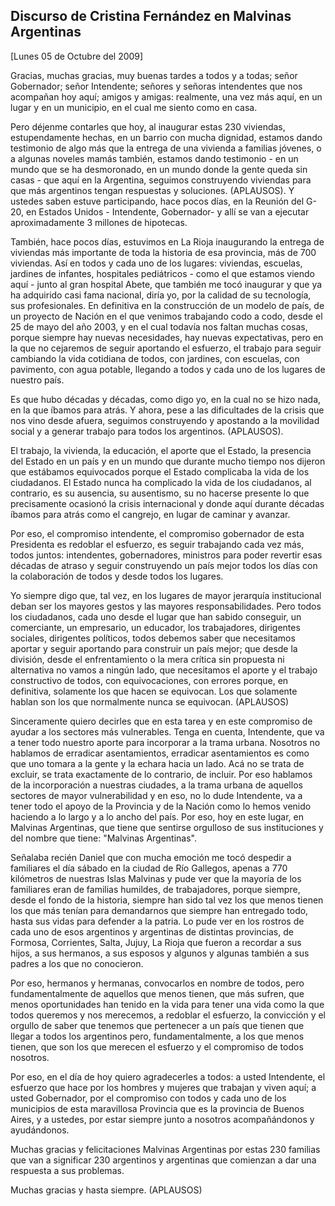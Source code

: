 Discurso de Cristina Fernández en Malvinas Argentinas
-----------------------------------------------------

[Lunes 05 de Octubre del 2009]

Gracias, muchas gracias, muy buenas tardes a todos y a todas; señor
Gobernador; señor Intendente; señores y señoras intendentes que nos
acompañan hoy aquí; amigos y amigas: realmente, una vez más aquí, en un
lugar y en un municipio, en el cual me siento como en casa.

Pero déjenme contarles que hoy, al inaugurar estas 230 viviendas,
estupendamente hechas, en un barrio con mucha dignidad, estamos dando
testimonio de algo más que la entrega de una vivienda a familias
jóvenes, o a algunas noveles mamás también, estamos dando testimonio -
en un mundo que se ha desmoronado, en un mundo donde la gente queda sin
casas - que aquí en la Argentina, seguimos construyendo viviendas para
que más argentinos tengan respuestas y soluciones. (APLAUSOS). Y ustedes
saben estuve participando, hace pocos días, en la Reunión del G-20, en
Estados Unidos - Intendente, Gobernador- y allí se van a ejecutar
aproximadamente 3 millones de hipotecas.

También, hace pocos días, estuvimos en La Rioja inaugurando la entrega
de viviendas más importante de toda la historia de esa provincia, más de
700 viviendas. Así en todos y cada uno de los lugares: viviendas,
escuelas, jardines de infantes, hospitales pediátricos - como el que
estamos viendo aquí - junto al gran hospital Abete, que también me tocó
inaugurar y que ya ha adquirido casi fama nacional, diría yo, por la
calidad de su tecnología, sus profesionales. En definitiva en la
construcción de un modelo de país, de un proyecto de Nación en el que
venimos trabajando codo a codo, desde el 25 de mayo del año 2003, y en
el cual todavía nos faltan muchas cosas, porque siempre hay nuevas
necesidades, hay nuevas expectativas, pero en la que no cejaremos de
seguir aportando el esfuerzo, el trabajo para seguir cambiando la vida
cotidiana de todos, con jardines, con escuelas, con pavimento, con agua
potable, llegando a todos y cada uno de los lugares de nuestro país.

Es que hubo décadas y décadas, como digo yo, en la cual no se hizo nada,
en la que íbamos para atrás. Y ahora, pese a las dificultades de la
crisis que nos vino desde afuera, seguimos construyendo y apostando a la
movilidad social y a generar trabajo para todos los argentinos.
(APLAUSOS).

El trabajo, la vivienda, la educación, el aporte que el Estado, la
presencia del Estado en un país y en un mundo que durante mucho tiempo
nos dijeron que estábamos equivocados porque el Estado complicaba la
vida de los ciudadanos. El Estado nunca ha complicado la vida de los
ciudadanos, al contrario, es su ausencia, su ausentismo, su no hacerse
presente lo que precisamente ocasionó la crisis internacional y donde
aquí durante décadas íbamos para atrás como el cangrejo, en lugar de
caminar y avanzar.

Por eso, el compromiso intendente, el compromiso gobernador de esta
Presidenta es redoblar el esfuerzo, es seguir trabajando cada vez más,
todos juntos: intendentes, gobernadores, ministros para poder revertir
esas décadas de atraso y seguir construyendo un país mejor todos los
días con la colaboración de todos y desde todos los lugares.

Yo siempre digo que, tal vez, en los lugares de mayor jerarquía
institucional deban ser los mayores gestos y las mayores
responsabilidades. Pero todos los ciudadanos, cada uno desde el lugar
que han sabido conseguir, un comerciante, un empresario, un educador,
los trabajadores, dirigentes sociales, dirigentes políticos, todos
debemos saber que necesitamos aportar y seguir aportando para construir
un país mejor; que desde la división, desde el enfrentamiento o la mera
crítica sin propuesta ni alternativa no vamos a ningún lado, que
necesitamos el aporte y el trabajo constructivo de todos, con
equivocaciones, con errores porque, en definitiva, solamente los que
hacen se equivocan. Los que solamente hablan son los que normalmente
nunca se equivocan. (APLAUSOS)

Sinceramente quiero decirles que en esta tarea y en este compromiso de
ayudar a los sectores más vulnerables. Tenga en cuenta, Intendente, que
va a tener todo nuestro aporte para incorporar a la trama urbana.
Nosotros no hablamos de erradicar asentamientos, erradicar asentamientos
es como que uno tomara a la gente y la echara hacia un lado. Acá no se
trata de excluir, se trata exactamente de lo contrario, de incluir. Por
eso hablamos de la incorporación a nuestras ciudades, a la trama urbana
de aquellos sectores de mayor vulnerabilidad y en eso, no lo dude
Intendente, va a tener todo el apoyo de la Provincia y de la Nación como
lo hemos venido haciendo a lo largo y a lo ancho del país. Por eso, hoy
en este lugar, en Malvinas Argentinas, que tiene que sentirse orgulloso
de sus instituciones y del nombre que tiene: "Malvinas Argentinas".

Señalaba recién Daniel que con mucha emoción me tocó despedir a
familiares el día sábado en la ciudad de Río Gallegos, apenas a 770
kilómetros de nuestras Islas Malvinas y pude ver que la mayoría de los
familiares eran de familias humildes, de trabajadores, porque siempre,
desde el fondo de la historia, siempre han sido tal vez los que menos
tienen los que más tenían para demandarnos que siempre han entregado
todo, hasta sus vidas para defender a la patria. Lo pude ver en los
rostros de cada uno de esos argentinos y argentinas de distintas
provincias, de Formosa, Corrientes, Salta, Jujuy, La Rioja que fueron a
recordar a sus hijos, a sus hermanos, a sus esposos y algunos y algunas
también a sus padres a los que no conocieron.

Por eso, hermanos y hermanas, convocarlos en nombre de todos, pero
fundamentalmente de aquellos que menos tienen, que más sufren, que menos
oportunidades han tenido en la vida para tener una vida como la que
todos queremos y nos merecemos, a redoblar el esfuerzo, la convicción y
el orgullo de saber que tenemos que pertenecer a un país que tienen que
llegar a todos los argentinos pero, fundamentalmente, a los que menos
tienen, que son los que merecen el esfuerzo y el compromiso de todos
nosotros.

Por eso, en el día de hoy quiero agradecerles a todos: a usted
Intendente, el esfuerzo que hace por los hombres y mujeres que trabajan
y viven aquí; a usted Gobernador, por el compromiso con todos y cada uno
de los municipios de esta maravillosa Provincia que es la provincia de
Buenos Aires, y a ustedes, por estar siempre junto a nosotros
acompañándonos y ayudándonos.

Muchas gracias y felicitaciones Malvinas Argentinas por estas 230
familias que van a significar 230 argentinos y argentinas que comienzan
a dar una respuesta a sus problemas.

Muchas gracias y hasta siempre. (APLAUSOS)
